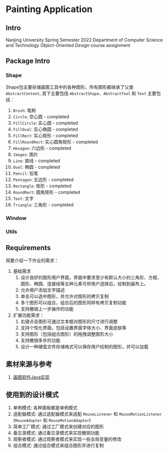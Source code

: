 # Painting Application

## Intro

Nanjing University Spring Semester 2022 Department of Computer Science and Technology *Object-Oriented Design* course assignment

## Package Intro

### Shape

Shape包主要存储画图工具中的各种图形，所有图形都继承了父类 `AbstractContent`, 其下主要包括 `AbstractShape`、`AbstractTool` 和 `Text` 主要包括：
1. `Brush`: 笔刷
2. `Circle`: 空心圆 - completed
3. `FillCircle`: 实心圆 - completed
4. `FillOval`: 实心椭圆 - completed
5. `FillRect`: 实心矩形 - completed
6. `FillRoundRect`: 实心圆角矩形 - completed
7. `Hexagon`: 六边形 - completed
8. `Images`: 图片
9. `Line`: 直线 - completed
10. `Oval`: 椭圆 - completed
11. `Pencil`: 铅笔
12. `Pentagon`: 五边形 - completed
13. `Rectangle`: 矩形 - completed
14. `RoundRect`: 圆角矩形 - completed
15. `Text`: 文字
16. `Triangle`: 三角形 - completed

### Window

### Utils

## Requirements

简要介绍一下作业的需求：
1. 基础需求
   1. 设计良好的图形用户界面，界面中要求至少有默认大小的三角形、方框、圆形、椭圆、连接线等五种元素可供用户选择后，绘制到画布上。
   2. 允许用户添加文字描述
   3. 单击可以选中图形，并允许对图形的拷贝复制
   4. 多个图形可以组合，组合后的图形同样有拷贝复制功能
   5. 支持撤销上一步操作的功能
2. 扩展功能需求：
   1. 右键点击图形可通过文本框对图形的尺寸进行调整
   2. 支持个性化界面，包括设置界面字体大小、界面皮肤等
   3. 支持图形（包括组合图形）的拖拽调整图形大小
   4. 支持撤销多步的功能
   5. 设计一种硬盘文件存储格式可以保存用户绘制的图形，并可以加载

## 素材来源与参考

1. [画图软件Java实现](https://github.com/HansGerry/Painting)

## 使用到的设计模式

1. 单例模式: 各种面板都是单例模式
2. 适配器模式: 通过适配器模式来适配 `MouseListener` 和 `MouseMotionListener` (`MouseAdapter` 和 `MouseMotionAdapter`)
3. 简单工厂模式: 通过工厂模式来创建对应的图形
4. 备忘录模式: 通过备忘录模式来实现撤销功能
5. 观察者模式: 通过观察者模式来实现一些全局变量的修改
6. 组合模式: 通过组合模式来组合图形并进行复制


